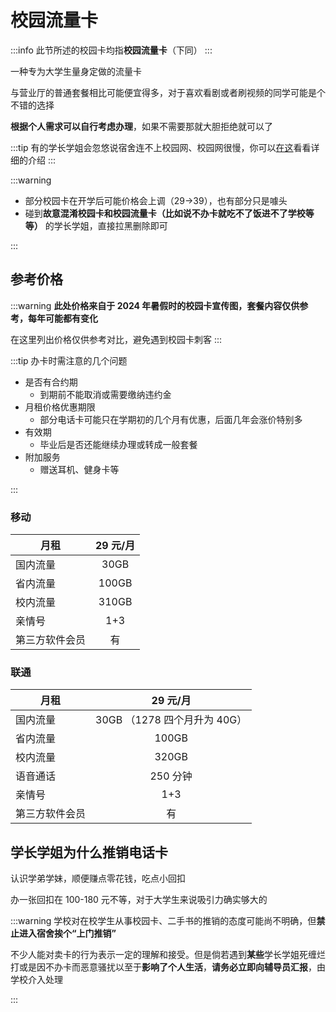 # 校园流量卡

:::info
此节所述的校园卡均指**校园流量卡**（下同）
:::

一种专为大学生量身定做的流量卡

与营业厅的普通套餐相比可能便宜得多，对于喜欢看剧或者刷视频的同学可能是个不错的选择

**根据个人需求可以自行考虑办理**，如果不需要那就大胆拒绝就可以了

:::tip
有的学长学姐会忽悠说宿舍连不上校园网、校园网很慢，你可以[在这](../life/network)看看详细的介绍
:::

:::warning

- 部分校园卡在开学后可能价格会上调（29→39），也有部分只是噱头
- 碰到**故意混淆校园卡和校园流量卡（比如说不办卡就吃不了饭进不了学校等等）** 的学长学姐，直接拉黑删除即可

:::

## 参考价格

:::warning
**此处价格来自于 2024 年暑假时的校园卡宣传图，套餐内容仅供参考，每年可能都有变化**

在这里列出价格仅供参考对比，避免遇到校园卡刺客
:::

:::tip 办卡时需注意的几个问题

- 是否有合约期
  - 到期前不能取消或需要缴纳违约金
- 月租价格优惠期限
  - 部分电话卡可能只在学期初的几个月有优惠，后面几年会涨价特别多
- 有效期
  - 毕业后是否还能继续办理或转成一般套餐
- 附加服务
  - 赠送耳机、健身卡等

:::

### 移动

| 月租           | 29 元/月 |
| -------------- | :-----: |
| 国内流量       |  30GB   |
| 省内流量       |  100GB  |
| 校内流量       |  310GB  |
| 亲情号         |   1+3   |
| 第三方软件会员 |   有    |

### 联通

| 月租           |          29 元/月           |
| -------------- | :------------------------: |
| 国内流量       | 30GB （1278 四个月升为 40G） |
| 省内流量       |           100GB            |
| 校内流量       |           320GB            |
| 语音通话       |          250 分钟           |
| 亲情号         |            1+3             |
| 第三方软件会员 |             有             |

## 学长学姐为什么推销电话卡

认识学弟学妹，顺便赚点零花钱，吃点小回扣

办一张回扣在 100-180 元不等，对于大学生来说吸引力确实够大的

:::warning
学校对在校学生从事校园卡、二手书的推销的态度可能尚不明确，但**禁止进入宿舍挨个“上门推销”**

不少人能对卖卡的行为表示一定的理解和接受。但是倘若遇到**某些**学长学姐死缠烂打或是因不办卡而恶意骚扰以至于**影响了个人生活**，**请务必立即向辅导员汇报**，由学校介入处理

:::
